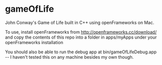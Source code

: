 gameOfLife
==========

John Conway's Game of Life built in C++ using openFrameworks on Mac.

To use, install openFrameworks from http://openframeworks.cc/download/ and copy the contents of this repo into a folder in apps/myApps under your openFrameworks installation


You should also be able to run the debug app at bin/gameOfLifeDebug.app -- I haven't tested this on any machine besides my own though.
